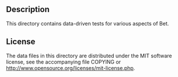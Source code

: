 Description
------------

This directory contains data-driven tests for various aspects of Bet.

License
--------

The data files in this directory are distributed under the MIT software
license, see the accompanying file COPYING or
http://www.opensource.org/licenses/mit-license.php.

